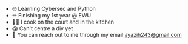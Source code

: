 - 🤓 Learning Cybersec and Python
- ✏ Finishing my 1st year @ EWU
- 🧙‍♂️ I cook on the court and in the kitchen
- 😱 Can't centre a div yet
- 📲 You can reach out to me through my email ayazih243@gmail.com
